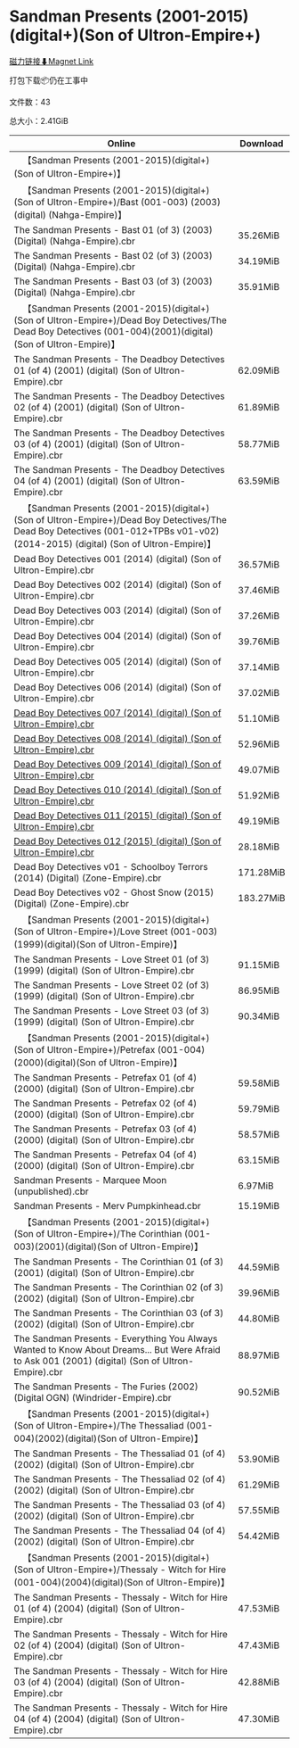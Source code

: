 # Sandman Presents (2001-2015)(digital+)(Son of Ultron-Empire+)

[磁力链接⬇Magnet Link](magnet:?xt=urn:btih:67f43b2ed5a6baf2a00da13e71216ed0cb1c6fa5&dn=Sandman%20Presents%20%282001-2015%29%28digital%2B%29%28Son%20of%20Ultron-Empire%2B%29)

打包下载📦仍在工事中

文件数：43

总大小：2.41GiB

Online | Download
--- | ---
&emsp;【Sandman Presents (2001-2015)(digital+)(Son of Ultron-Empire+)】 | 
&emsp;【Sandman Presents (2001-2015)(digital+)(Son of Ultron-Empire+)/Bast (001-003) (2003) (digital) (Nahga-Empire)】 | 
The Sandman Presents - Bast 01 (of 3) (2003) (Digital) (Nahga-Empire).cbr | 35.26MiB
The Sandman Presents - Bast 02 (of 3) (2003) (Digital) (Nahga-Empire).cbr | 34.19MiB
The Sandman Presents - Bast 03 (of 3) (2003) (Digital) (Nahga-Empire).cbr | 35.91MiB
&emsp;【Sandman Presents (2001-2015)(digital+)(Son of Ultron-Empire+)/Dead Boy Detectives/The Dead Boy Detectives (001-004)(2001)(digital)(Son of Ultron-Empire)】 | 
The Sandman Presents - The Deadboy Detectives 01 (of 4) (2001) (digital) (Son of Ultron-Empire).cbr | 62.09MiB
The Sandman Presents - The Deadboy Detectives 02 (of 4) (2001) (digital) (Son of Ultron-Empire).cbr | 61.89MiB
The Sandman Presents - The Deadboy Detectives 03 (of 4) (2001) (digital) (Son of Ultron-Empire).cbr | 58.77MiB
The Sandman Presents - The Deadboy Detectives 04 (of 4) (2001) (digital) (Son of Ultron-Empire).cbr | 63.59MiB
&emsp;【Sandman Presents (2001-2015)(digital+)(Son of Ultron-Empire+)/Dead Boy Detectives/The Dead Boy Detectives (001-012+TPBs v01-v02) (2014-2015) (digital) (Son of Ultron-Empire)】 | 
Dead Boy Detectives 001 (2014) (digital) (Son of Ultron-Empire).cbr | 36.57MiB
Dead Boy Detectives 002 (2014) (digital) (Son of Ultron-Empire).cbr | 37.46MiB
Dead Boy Detectives 003 (2014) (digital) (Son of Ultron-Empire).cbr | 37.26MiB
Dead Boy Detectives 004 (2014) (digital) (Son of Ultron-Empire).cbr | 39.76MiB
Dead Boy Detectives 005 (2014) (digital) (Son of Ultron-Empire).cbr | 37.14MiB
Dead Boy Detectives 006 (2014) (digital) (Son of Ultron-Empire).cbr | 37.02MiB
[Dead Boy Detectives 007 (2014) (digital) (Son of Ultron-Empire).cbr](https://github.com/alicewish/markdown/blob/master/comic/Dead-Boy-Detectives-007-2014-digital-Son-of-Ultron-Empire-cbr.md) | 51.10MiB
[Dead Boy Detectives 008 (2014) (digital) (Son of Ultron-Empire).cbr](https://github.com/alicewish/markdown/blob/master/comic/Dead-Boy-Detectives-008-2014-digital-Son-of-Ultron-Empire-cbr.md) | 52.96MiB
[Dead Boy Detectives 009 (2014) (digital) (Son of Ultron-Empire).cbr](https://github.com/alicewish/markdown/blob/master/comic/Dead-Boy-Detectives-009-2014-digital-Son-of-Ultron-Empire-cbr.md) | 49.07MiB
[Dead Boy Detectives 010 (2014) (digital) (Son of Ultron-Empire).cbr](https://github.com/alicewish/markdown/blob/master/comic/Dead-Boy-Detectives-010-2014-digital-Son-of-Ultron-Empire-cbr.md) | 51.92MiB
[Dead Boy Detectives 011 (2015) (digital) (Son of Ultron-Empire).cbr](https://github.com/alicewish/markdown/blob/master/comic/Dead-Boy-Detectives-011-2015-digital-Son-of-Ultron-Empire-cbr.md) | 49.19MiB
[Dead Boy Detectives 012 (2015) (digital) (Son of Ultron-Empire).cbr](https://github.com/alicewish/markdown/blob/master/comic/Dead-Boy-Detectives-012-2015-digital-Son-of-Ultron-Empire-cbr.md) | 28.18MiB
Dead Boy Detectives v01 - Schoolboy Terrors (2014) (Digital) (Zone-Empire).cbr | 171.28MiB
Dead Boy Detectives v02 - Ghost Snow (2015) (Digital) (Zone-Empire).cbr | 183.27MiB
&emsp;【Sandman Presents (2001-2015)(digital+)(Son of Ultron-Empire+)/Love Street (001-003)(1999)(digital)(Son of Ultron-Empire)】 | 
The Sandman Presents - Love Street 01 (of 3) (1999) (digital) (Son of Ultron-Empire).cbr | 91.15MiB
The Sandman Presents - Love Street 02 (of 3) (1999) (digital) (Son of Ultron-Empire).cbr | 86.95MiB
The Sandman Presents - Love Street 03 (of 3) (1999) (digital) (Son of Ultron-Empire).cbr | 90.34MiB
&emsp;【Sandman Presents (2001-2015)(digital+)(Son of Ultron-Empire+)/Petrefax (001-004)(2000)(digital)(Son of Ultron-Empire)】 | 
The Sandman Presents - Petrefax 01 (of 4) (2000) (digital) (Son of Ultron-Empire).cbr | 59.58MiB
The Sandman Presents - Petrefax 02 (of 4) (2000) (digital) (Son of Ultron-Empire).cbr | 59.79MiB
The Sandman Presents - Petrefax 03 (of 4) (2000) (digital) (Son of Ultron-Empire).cbr | 58.57MiB
The Sandman Presents - Petrefax 04 (of 4) (2000) (digital) (Son of Ultron-Empire).cbr | 63.15MiB
Sandman Presents - Marquee Moon (unpublished).cbr | 6.97MiB
Sandman Presents - Merv Pumpkinhead.cbr | 15.19MiB
&emsp;【Sandman Presents (2001-2015)(digital+)(Son of Ultron-Empire+)/The Corinthian (001-003)(2001)(digital)(Son of Ultron-Empire)】 | 
The Sandman Presents - The Corinthian 01 (of 3) (2001) (digital) (Son of Ultron-Empire).cbr | 44.59MiB
The Sandman Presents - The Corinthian 02 (of 3) (2002) (digital) (Son of Ultron-Empire).cbr | 39.96MiB
The Sandman Presents - The Corinthian 03 (of 3) (2002) (digital) (Son of Ultron-Empire).cbr | 44.80MiB
The Sandman Presents - Everything You Always Wanted to Know About Dreams... But Were Afraid to Ask 001 (2001) (digital) (Son of Ultron-Empire).cbr | 88.97MiB
The Sandman Presents - The Furies (2002) (Digital OGN) (Windrider-Empire).cbr | 90.52MiB
&emsp;【Sandman Presents (2001-2015)(digital+)(Son of Ultron-Empire+)/The Thessaliad (001-004)(2002)(digital)(Son of Ultron-Empire)】 | 
The Sandman Presents - The Thessaliad 01 (of 4) (2002) (digital) (Son of Ultron-Empire).cbr | 53.90MiB
The Sandman Presents - The Thessaliad 02 (of 4) (2002) (digital) (Son of Ultron-Empire).cbr | 61.29MiB
The Sandman Presents - The Thessaliad 03 (of 4) (2002) (digital) (Son of Ultron-Empire).cbr | 57.55MiB
The Sandman Presents - The Thessaliad 04 (of 4) (2002) (digital) (Son of Ultron-Empire).cbr | 54.42MiB
&emsp;【Sandman Presents (2001-2015)(digital+)(Son of Ultron-Empire+)/Thessaly - Witch for Hire (001-004)(2004)(digital)(Son of Ultron-Empire)】 | 
The Sandman Presents - Thessaly - Witch for Hire 01 (of 4) (2004) (digital) (Son of Ultron-Empire).cbr | 47.53MiB
The Sandman Presents - Thessaly - Witch for Hire 02 (of 4) (2004) (digital) (Son of Ultron-Empire).cbr | 47.43MiB
The Sandman Presents - Thessaly - Witch for Hire 03 (of 4) (2004) (digital) (Son of Ultron-Empire).cbr | 42.88MiB
The Sandman Presents - Thessaly - Witch for Hire 04 (of 4) (2004) (digital) (Son of Ultron-Empire).cbr | 47.30MiB